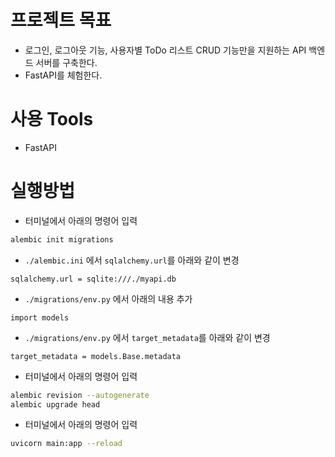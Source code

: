 # 프로젝트 목표
- 로그인, 로그아웃 기능, 사용자별 ToDo 리스트 CRUD 기능만을 지원하는 API 백엔드 서버를 구축한다.
- FastAPI를 체험한다.
# 사용 Tools
- FastAPI
# 실행방법
- 터미널에서 아래의 명령어 입력
```bash
alembic init migrations
```
- `./alembic.ini` 에서 `sqlalchemy.url`를 아래와 같이 변경
```
sqlalchemy.url = sqlite:///./myapi.db
```
- `./migrations/env.py` 에서 아래의 내용 추가
```
import models
```
- `./migrations/env.py` 에서 `target_metadata`를 아래와 같이 변경
```
target_metadata = models.Base.metadata
```
- 터미널에서 아래의 명령어 입력
```bash
alembic revision --autogenerate
alembic upgrade head
```
- 터미널에서 아래의 명령어 입력
```bash
uvicorn main:app --reload
```